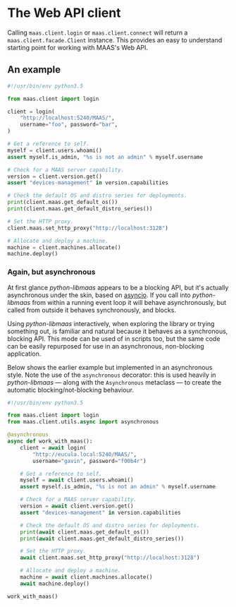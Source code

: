 <h1>The Web API client</h1>

Calling ``maas.client.login`` or ``maas.client.connect`` will return a
``maas.client.facade.Client`` instance. This provides an easy to
understand starting point for working with MAAS's Web API.


## An example

```python
#!/usr/bin/env python3.5

from maas.client import login

client = login(
    "http://localhost:5240/MAAS/",
    username="foo", password="bar",
)

# Get a reference to self.
myself = client.users.whoami()
assert myself.is_admin, "%s is not an admin" % myself.username

# Check for a MAAS server capability.
version = client.version.get()
assert "devices-management" in version.capabilities

# Check the default OS and distro series for deployments.
print(client.maas.get_default_os())
print(client.maas.get_default_distro_series())

# Set the HTTP proxy.
client.maas.set_http_proxy("http://localhost:3128")

# Allocate and deploy a machine.
machine = client.machines.allocate()
machine.deploy()
```


### Again, but asynchronous

At first glance _python-libmaas_ appears to be a blocking API, but it's
actually asynchronous under the skin, based on [asyncio][]. If you call
into _python-libmaas_ from within a running event loop it will behave
asynchronously, but called from outside it behaves synchronously, and
blocks.

Using _python-libmaas_ interactively, when exploring the library or
trying something out, is familiar and natural because it behaves as a
synchronous, blocking API. This mode can be used of in scripts too, but
the same code can be easily repurposed for use in an asynchronous,
non-blocking application.

Below shows the earlier example but implemented in an asynchronous
style. Note the use of the ``asynchronous`` decorator: this is used
heavily in _python-libmaas_ — along with the ``Asynchronous`` metaclass
— to create the automatic blocking/not-blocking behaviour.

```python
#!/usr/bin/env python3.5

from maas.client import login
from maas.client.utils.async import asynchronous

@asynchronous
async def work_with_maas():
    client = await login(
        "http://eucula.local:5240/MAAS/",
        username="gavin", password="f00b4r")

    # Get a reference to self.
    myself = await client.users.whoami()
    assert myself.is_admin, "%s is not an admin" % myself.username

    # Check for a MAAS server capability.
    version = await client.version.get()
    assert "devices-management" in version.capabilities

    # Check the default OS and distro series for deployments.
    print(await client.maas.get_default_os())
    print(await client.maas.get_default_distro_series())

    # Set the HTTP proxy.
    await client.maas.set_http_proxy("http://localhost:3128")

    # Allocate and deploy a machine.
    machine = await client.machines.allocate()
    await machine.deploy()

work_with_maas()
```


[asyncio]: https://docs.python.org/3/library/asyncio.html
